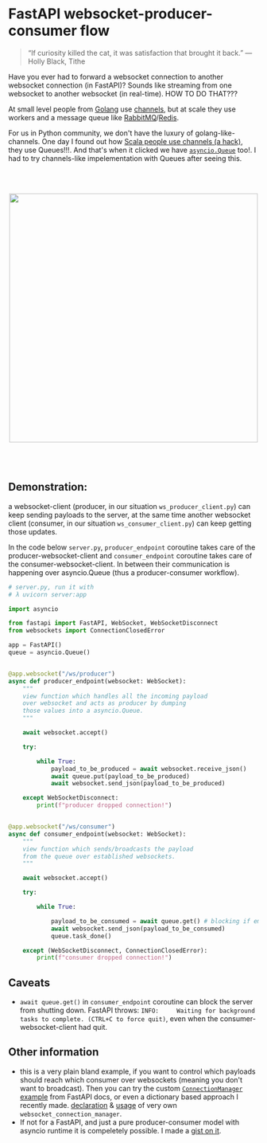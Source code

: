 
# FastAPI websocket-producer-consumer flow

> “If curiosity killed the cat, it was satisfaction that brought it back.”
― Holly Black, Tithe

Have you ever had to forward a websocket connection to another websocket connection (in FastAPI)? Sounds like streaming from
one websocket to another websocket (in real-time). HOW TO DO THAT???

At small level people from [Golang](https://golang.org/) use [channels](https://gobyexample.com/channels), but at scale they
use workers and a message queue like [RabbitMQ](https://www.rabbitmq.com/)/[Redis](https://redis.io/). 

For us in Python community, we don't have the luxury of golang-like-channels. One day I found out how [Scala people use channels (a hack)](https://stackoverflow.com/a/20206475/6905674), they use Queues!!!. And that's when it clicked we have [`asyncio.Queue`](https://docs.python.org/3/library/asyncio-queue.html) too!. I had to try channels-like impelementation with Queues after seeing this.

<br>
<br>
<p align="center">
  <img src="https://i.postimg.cc/2SkGQ1Ty/nishinoya-trial.jpg" width="500" height="500" />
</p>
<br>
<br>


## Demonstration:

a websocket-client (producer, in our situation `ws_producer_client.py`) can keep sending payloads to the server, at the same time another websocket client (consumer, in our situation `ws_consumer_client.py`) can keep getting those updates. 

In the code below `server.py`, `producer_endpoint` coroutine takes care of the producer-websocket-client and `consumer_endpoint` coroutine takes care of the consumer-websocket-client. In between their communication is happening over asyncio.Queue (thus a producer-consumer workflow). 


```python
# server.py, run it with 
# λ uvicorn server:app

import asyncio

from fastapi import FastAPI, WebSocket, WebSocketDisconnect
from websockets import ConnectionClosedError

app = FastAPI()
queue = asyncio.Queue()


@app.websocket("/ws/producer")
async def producer_endpoint(websocket: WebSocket):
    """
    view function which handles all the incoming payload
    over websocket and acts as producer by dumping 
    those values into a asyncio.Queue.
    """

    await websocket.accept()

    try:

        while True:
            payload_to_be_produced = await websocket.receive_json()
            await queue.put(payload_to_be_produced)
            await websocket.send_json(payload_to_be_produced)

    except WebSocketDisconnect:
        print(f"producer dropped connection!")


@app.websocket("/ws/consumer")
async def consumer_endpoint(websocket: WebSocket):
    """
    view function which sends/broadcasts the payload 
    from the queue over established websockets.
    """

    await websocket.accept()

    try:

        while True:

            payload_to_be_consumed = await queue.get() # blocking if empty tho.
            await websocket.send_json(payload_to_be_consumed)
            queue.task_done()

    except (WebSocketDisconnect, ConnectionClosedError):
        print(f"consumer dropped connection!")
```

## Caveats

* `await queue.get()` in `consumer_endpoint` coroutine can block the server from shutting down. FastAPI throws: `INFO:     Waiting for background tasks to complete. (CTRL+C to force quit)`, even when the consumer-websocket-client had quit.


## Other information

* this is a very plain bland example, if you want to control which payloads should reach which consumer over websockets (meaning you don't want to broadcast). Then you can try the custom [`ConnectionManager` example](https://fastapi.tiangolo.com/advanced/websockets/?h=connection+manager#handling-disconnections-and-multiple-clients) from FastAPI docs, or even a dictionary based approach I recently made. [declaration](https://github.com/greed2411/central_electric/blob/c2f16f54987936b45902532dec467a0375e5a13d/app/main.py#L14) & [usage](https://github.com/greed2411/central_electric/blob/c2f16f54987936b45902532dec467a0375e5a13d/app/main.py#L89) of very own `websocket_connection_manager`.
* If not for a FastAPI, and just a pure producer-consumer model with asyncio runtime it is compeletely possible. I made a [gist on it](https://gist.github.com/greed2411/2ee4a723c6d67e874ed35525e87b2f30).

